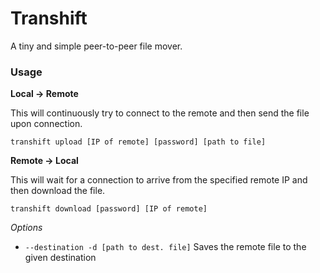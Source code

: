 # Transhift

A tiny and simple peer-to-peer file mover.

### Usage

**Local &rightarrow; Remote**

This will continuously try to connect to the remote and then send the file upon connection.

`transhift upload [IP of remote] [password] [path to file]`

**Remote &rightarrow; Local**

This will wait for a connection to arrive from the specified remote IP and then download the file.

`transhift download [password] [IP of remote]`

*Options*

* `--destination -d [path to dest. file]` Saves the remote file to the given destination
